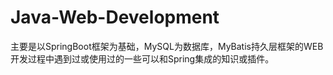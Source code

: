 # Java-Web-Development
主要是以SpringBoot框架为基础，MySQL为数据库，MyBatis持久层框架的WEB开发过程中遇到过或使用过的一些可以和Spring集成的知识或插件。
